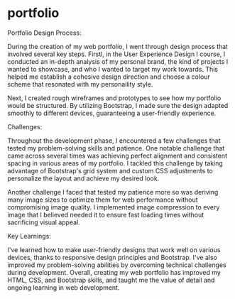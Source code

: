 # portfolio
Portfolio Design Process:

During the creation of my web portfolio, I went through design process that involved several key steps. Firstl, in the User Experience Design I course, I conducted an in-depth analysis of my personal brand, the kind of projects I wanted to showcase, and who I wanted to target my work towards. This helped me establish a cohesive design direction and choose a colour scheme that resonated with my personaility style.

Next, I created rough wireframes and prototypes to see how my portfolio would be structured. By utilizing Bootstrap, I made sure the design adapted smoothly to different devices, guaranteeing a user-friendly experience.

Challenges:

Throughout the development phase, I encountered a few challenges that tested my problem-solving skills and patience. One notable challenge that came across several times was achieving perfect alignment and consistent spacing in various areas of my portfolio. I tackled this challenge by taking advantage of Bootstrap's grid system and custom CSS adjustments to personalize the layout and achieve my desired look.

Another challenge I faced that tested my patience more so was deriving many image sizes to optimize them for web performance without compromising image quality. I implemented image compression to every image that I believed needed it to ensure fast loading times without sacrificing visual appeal.

Key Learnings:

I've learned how to make user-friendly designs that work well on various devices, thanks to responsive design principles and Bootstrap. I've also improved my problem-solving abilities by overcoming technical challenges during development. Overall, creating my web portfolio has improved my HTML, CSS, and Bootstrap skills, and taught me the value of detail and ongoing learning in web development.
